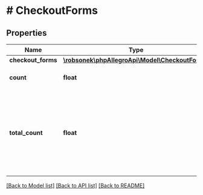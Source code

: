 # # CheckoutForms

## Properties

Name | Type | Description | Notes
------------ | ------------- | ------------- | -------------
**checkout_forms** | [**\robsonek\phpAllegroApi\Model\CheckoutForm[]**](CheckoutForm.md) |  |
**count** | **float** | number of returned objects |
**total_count** | **float** | Number of all objects of requested status(es) available (regardless of the provided limit and offset) |

[[Back to Model list]](../../README.md#models) [[Back to API list]](../../README.md#endpoints) [[Back to README]](../../README.md)
